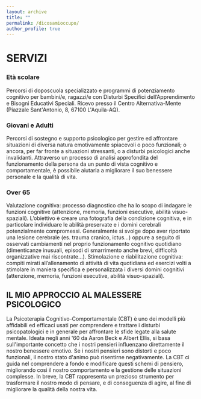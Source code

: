 ```yaml
---
layout: archive
title: ""
permalink: /dicosamioccupo/
author_profile: true
---
```


# SERVIZI

### Età scolare
 Percorsi di doposcuola specializzato e programmi di potenziamento cognitivo per bambini/e, ragazzi/e con Disturbi Specifici dell’Apprendimento e Bisogni Educativi Speciali.
Ricevo presso il Centro Alternativa-Mente (Piazzale Sant'Antonio, 8, 67100 L'Aquila-AQ).

### Giovani e Adulti
 Percorsi di sostegno e supporto psicologico per gestire ed affrontare situazioni di diversa natura emotivamente spiacevoli o poco funzionali; o ancora, per far fronte a situazioni stressanti, o a disturbi psicologici anche invalidanti. Attraverso un processo di analisi approfondita del funzionamento della persona da un punto di vista cognitivo e comportamentale, è possibile aiutarla a migliorare il suo benessere personale e la qualità di vita.

### Over 65
 Valutazione cognitiva: processo diagnostico che ha lo scopo di indagare le funzioni cognitive (attenzione, memoria, funzioni esecutive, abilità visuo-spaziali). L’obiettivo è creare una fotografia della condizione cognitiva, e in particolare individuare le abilità preservate e i domini cerebrali potenzialmente compromessi. Generalmente si svolge dopo aver riportato una lesione cerebrale (es. trauma cranico, ictus…) oppure a seguito di osservati cambiamenti nel proprio funzionamento cognitivo quotidiano (dimenticanze inusuali, episodi di smarrimento anche brevi, difficoltà organizzative mai riscontrate…). Stimolazione e riabilitazione cognitiva: compiti mirati all’allenamento di attività di vita quotidiana ed esercizi volti a stimolare in maniera specifica e personalizzata i diversi domini cognitivi (attenzione, memoria, funzioni esecutive, abilità visuo-spaziali).


## IL MIO APPROCCIO AL MALESSERE PSICOLOGICO

La Psicoterapia Cognitivo-Comportamentale (CBT) è uno dei modelli più affidabili ed efficaci usati per comprendere e trattare i disturbi psicopatologici e in generale per affrontare le sfide legate alla salute mentale. Ideata negli anni '60 da Aaron Beck e Albert Ellis, si basa sull'importante concetto che i nostri pensieri influenzano direttamente il nostro benessere emotivo. Se i nostri pensieri sono distorti e poco funzionali, il nostro stato d'animo può risentirne negativamente. La CBT ci guida nel comprendere a fondo e modificare questi schemi di pensiero, migliorando così il nostro comportamento e la gestione delle situazioni complesse. In breve, la CBT rappresenta un prezioso strumento per trasformare il nostro modo di pensare, e di conseguenza di agire, al fine di migliorare la qualità della nostra vita. 



